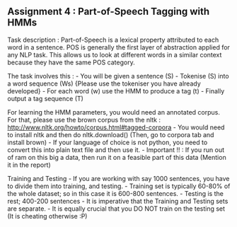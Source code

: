 Assignment 4 : Part-of-Speech Tagging with HMMs
-----------------------------------------------

Task description : Part-of-Speech is a lexical property attributed to each word in a sentence. POS is generally the first layer of abstraction applied for any NLP task. This allows us to look at different words in a similar context because they have the same POS category.

The task involves this : 
    - You will be given a sentence (S)
    - Tokenise (S) into a word sequence (Ws) {Please use the tokeniser you have already developed}
    - For each word (w) use the HMM to produce a tag (t)
    - Finally output a tag sequence (T)
    
For learning the HMM parameters, you would need an annotated corpus. For that, please use the brown corpus from the nltk : http://www.nltk.org/howto/corpus.html#tagged-corpora
    - You would need to install nltk and then do nltk.download() (Then, go to corpora tab and install brown)
    - If your language of choice is not python, you need to convert this into plain text file and then use it.
    - Important !! : If you run out of ram on this big a data, then run it on a feasible part of this data (Mention it in the report)
    
Training and Testing
    - If you are working with say 1000 sentences, you have to divide them into training, and testing.
    - Training set is typically 60-80% of the whole dataset; so in this case it is 600-800 sentences.
    - Testing is the rest; 400-200 sentences
    - It is imperative that the Training and Testing sets are separate.
    - It is equally crucial that you DO NOT train on the testing set (It is cheating otherwise :P)




